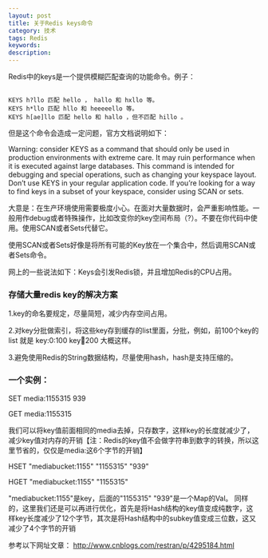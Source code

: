 ```yaml
---
layout: post
title: 关于Redis keys命令
category: 技术
tags: Redis
keywords: 
description: 
---
```


Redis中的keys是一个提供模糊匹配查询的功能命令。例子：

```

KEYS h?llo 匹配 hello ， hallo 和 hxllo 等。
KEYS h*llo 匹配 hllo 和 heeeeello 等。
KEYS h[ae]llo 匹配 hello 和 hallo ，但不匹配 hillo 。

```

但是这个命令会造成一定问题，官方文档说明如下：

Warning: consider KEYS as a command that should only be used in production environments with extreme care. It may ruin performance when it is executed against large databases. This command is intended for debugging and special operations, such as changing your keyspace layout. Don’t use KEYS in your regular application code. If you’re looking for a way to find keys in a subset of your keyspace, consider using SCAN or sets.

大意是：在生产环境使用需要极度小心。在面对大量数据时，会严重影响性能。一般用作debug或者特殊操作，比如改变你的key空间布局（?）。不要在你代码中使用。使用SCAN或者Sets代替它。

使用SCAN或者Sets好像是将所有可能的Key放在一个集合中，然后调用SCAN或者Sets命令。

网上的一些说法如下：Keys会引发Redis锁，并且增加Redis的CPU占用。

### 存储大量redis key的解决方案

1.key的命名要规定，尽量简短，减少内存空间占用。

2.对key分批做索引，将这些key存到缓存的list里面，分批，例如，前100个key的list 就是 key:0:100 key:100:200 大概这样。

3.避免使用Redis的String数据结构，尽量使用hash，hash是支持压缩的。

### 一个实例：


SET media:1155315 939

GET media:1155315

我们可以将key值前面相同的media去掉，只存数字，这样key的长度就减少了，减少key值对内存的开销【注：Redis的key值不会做字符串到数字的转换，所以这里节省的，仅仅是media:这6个字节的开销】

HSET "mediabucket:1155" "1155315" "939"

HGET "mediabucket:1155" "1155315"

"mediabucket:1155"是key，后面的"1155315" "939"是一个Map的Val。
同样的，这里我们还是可以再进行优化，首先是将Hash结构的key值变成纯数字，这样key长度减少了12个字节，其次是将Hash结构中的subkey值变成三位数，这又减少了4个字节的开销

参考以下网址文章：
http://www.cnblogs.com/restran/p/4295184.html







